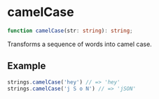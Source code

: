 # camelCase

```ts
function camelCase(str: string): string;
```

Transforms a sequence of words into camel case.

## Example

```ts
strings.camelCase('hey') // => 'hey'
strings.camelCase('j S o N') // => 'jSON'
```
